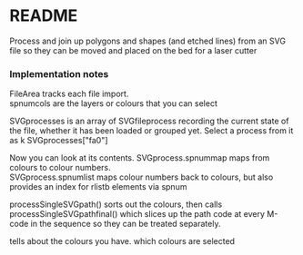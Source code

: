 # README #

Process and join up polygons and shapes (and etched lines) from an SVG file so they can be moved and placed on the bed for a laser cutter


### Implementation notes

FileArea tracks each file import.  
spnumcols are the layers or colours that you can select

SVGprocesses is an array of SVGfileprocess recording the current state of the file, whether it has been loaded or grouped yet.
Select a process from it as k SVGprocesses["fa0"]

Now you can look at its contents.
SVGprocess.spnummap maps from colours to colour numbers.  
SVGprocess.spnumlist maps colour numbers back to colours, but also provides an index for rlistb elements via spnum

processSingleSVGpath() sorts out the colours, then calls processSingleSVGpathfinal() which slices up the path code at every M-code in the sequence so they can be treated separately.



tells about the colours you have.  which colours are selected
